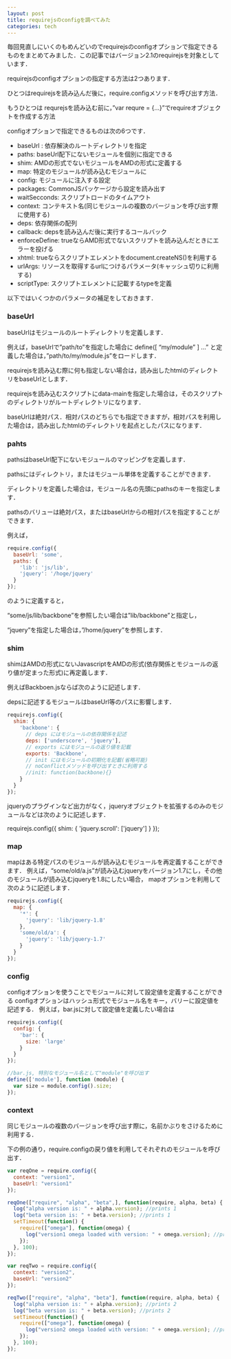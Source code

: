 ```yaml
---
layout: post
title: requirejsのconfigを調べてみた
categories: tech
---
```


毎回見直しにいくのもめんどいのでrequirejsのconfigオプションで指定できるものをまとめてみました．この記事ではバージョン2.1のrequirejsを対象としています．

requirejsのconfigオプションの指定する方法は2つあります．

ひとつはrequirejsを読み込んだ後に，require.configメソッドを呼び出す方法．

もうひとつは requrejsを読み込む前に，”var requre = {…}”でrequireオブジェクトを作成する方法

configオプションで指定できるものは次の6つです．

* baseUrl : 依存解決のルートディレクトリを指定
* paths: baseUrl配下にないモジュールを個別に指定できる
* shim: AMDの形式でないモジュールをAMDの形式に定義する
* map: 特定のモジュールが読み込むモジュールに
* config: モジュールに注入する設定
* packages: CommonJSパッケージから設定を読み出す
* waitSecconds: スクリプトロードのタイムアウト
* context: コンテキスト名(同じモジュールの複数のバージョンを呼び出す際に使用する)
* deps: 依存関係の配列
* callback: depsを読み込んだ後に実行するコールバック
* enforceDefine: trueならAMD形式でないスクリプトを読み込んだときにエラーを投げる
* xhtml: trueならスクリプトエレメントをdocument.createNS()を利用する
* urlArgs: リソースを取得するurlにつけるパラメータ(キャッシュ切りに利用する)
* scriptType: スクリプトエレメントに記載するtypeを定義

以下ではいくつかのパラメータの補足をしておきます．


### baseUrl

baseUrlはモジュールのルートディレクトリを定義します．

例えば，baseUrlで”path/to”を指定した場合に define([ “my/module” ] …” と定義した場合は，”path/to/my/module.js”をロードします．

requirejsを読み込む際に何も指定しない場合は，読み出したhtmlのディレクトリをbaseUrlとします．

requirejsを読み込むスクリプトにdata-mainを指定した場合は，そのスクリプトのディレクトリがルートディレクトリになります．

baseUrlは絶対パス．相対パスのどちらでも指定できますが，相対パスを利用した場合は，読み出したhtmlのディレクトリを起点としたパスになります．

### pahts

pathsはbaseUrl配下にないモジュールのマッピングを定義します．

pathsにはディレクトリ，またはモジュール単体を定義することができます．

ディレクトリを定義した場合は，モジュール名の先頭にpathsのキーを指定します．

pathsのバリューは絶対パス，またはbaseUrlからの相対パスを指定することができます．

例えば，

```js
require.config({
  baseUrl: 'some',
  paths: {
    'lib': 'js/lib',
    'jquery': '/hoge/jquery'
  }
});
```

のように定義すると，

“some/js/lib/backbone”を参照したい場合は”lib/backbone”と指定し，

“jquery”を指定した場合は，”/home/jquery”を参照します．


### shim

shimはAMDの形式にないJavascriptをAMDの形式(依存関係とモジュールの返り値が定まった形式)に再定義します．

例えばBackboen.jsならば次のように記述します．

depsに記述するモジュールはbaseUrl等のパスに影響します．

```js
requirejs.config({
  shim: {
    'backbone': {
      // deps にはモジュールの依存関係を記述
      deps: ['underscore', 'jquery'],
      // exports にはモジュールの返り値を記載
      exports: 'Backbone',
      // init にはモジュールの初期化を記載(省略可能)
      // noConflictメソッドを呼び出すときに利用する
      //init: function(backbone){}
    }
  }
});
```

jqueryのプラグインなど出力がなく，jqueryオブジェクトを拡張するのみのモジュールなどは次のように記述します．

requirejs.config({
  shim: {
    'jquery.scroll': ['jquery']
  }
});

### map

mapはある特定パスのモジュールが読み込むモジュールを再定義することができます．
例えば，“some/old/a.js”が読み込むjqueryをバージョン1.7にし，その他のモジュールが読み込むjqueryを1.8にしたい場合，
mapオプションを利用して次のように記述します．

```js
requirejs.config({
  map: {
    '*': {
      'jquery': 'lib/jquery-1.8'
    },
    'some/old/a': {
      'jquery': 'lib/jquery-1.7'
    }
  }
});
```

### config

configオプションを使うことでモジュールに対して設定値を定義することができる
configオプションはハッシュ形式でモジュール名をキー，バリーに設定値を記述する．
例えば，bar.jsに対して設定値を定義したい場合は

```js
requirejs.config({
  config: {
    'bar': {
      size: 'large'
    }
  }
});

//bar.js, 特別なモジュール名として"module"を呼び出す
define(['module'], function (module) {
  var size = module.config().size;
});
```

### context

同じモジュールの複数のバージョンを呼び出す際に，名前かぶりをさけるために利用する．

下の例の通り，require.configの戻り値を利用してそれぞれのモジュールを呼び出す．

```js
var reqOne = require.config({
  context: "version1",
  baseUrl: "version1"
});

reqOne(["require", "alpha", "beta",], function(require, alpha, beta) {
  log("alpha version is: " + alpha.version); //prints 1
  log("beta version is: " + beta.version); //prints 1
  setTimeout(function() {
    require(["omega"], function(omega) {
      log("version1 omega loaded with version: " + omega.version); //prints 1
    });
  }, 100);
});

var reqTwo = require.config({
  context: "version2",
  baseUrl: "version2"
});

reqTwo(["require", "alpha", "beta"], function(require, alpha, beta) {
  log("alpha version is: " + alpha.version); //prints 2
  log("beta version is: " + beta.version); //prints 2
  setTimeout(function() {
    require(["omega"], function(omega) {
      log("version2 omega loaded with version: " + omega.version); //prints 2
    });
  }, 100);
});
```
